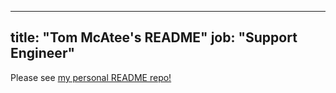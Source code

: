 
---

title: "Tom McAtee's README"
job: "Support Engineer"
---

Please see [my personal README repo!](https://gitlab.com/rrelax/personal-readme)
